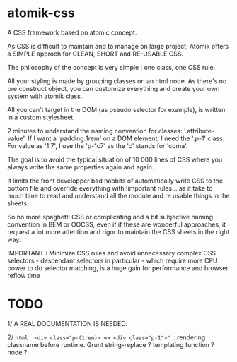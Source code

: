 # atomik-css

A CSS framework based on atomic concept.

As CSS is difficult to maintain and to manage on large project, Atomik offers a SIMPLE approch for CLEAN, SHORT and RE-USABLE CSS.

The philosophy of the concept is very simple : one class, one CSS rule. 

All your styling is made by grouping classes on an html node. 
As there's no pre construct object, you can customize everything and create your own system with atomik class.  

All you can't target in the DOM (as pseudo selector for example), is written in a custom stylesheet.

2 minutes to understand the naming convention for classes: '.attribute-value'. If I want a 'padding:1rem' on a DOM element, I need the '.p-1' class. For value as '1.7', I use the 'p-1c7' as the 'c' stands for 'coma'.

The goal is to avoid the typical situation of 10 000 lines of CSS where you always write the same properties again and again.

It limits the front developper  bad habbits of automatically write CSS to the bottom file and override everything with !important rules... as it take to much time to read and understand all the module and re usable things in the sheets.

So no more spaghetti CSS or complicating and a bit subjective naming convention in BEM or OOCSS, even if if these are wonderful approaches, it request a lot more attention and rigor to maintain  the CSS sheets in the right way.

IMPORTANT : Minimize CSS rules and avoid unnecessary complex CSS selectors - descendant selectors in particular - which require more CPU power to do selector matching, is a huge gain for performance and browser reflow time

# TODO

1/ A REAL DOCUMENTATION IS NEEDED. 

2/ ```html  <div class="p-(1rem)> => <div class="p-1">" ```: rendering classname before runtime. Grunt string-replace ? templating function ? node ?  

